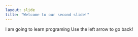 ```yaml
---
layout: slide
title: "Welcome to our second slide!"
---
```

I am going to learn programing
Use the left arrow to go back!
